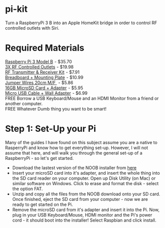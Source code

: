 # pi-kit
Turn a RaspberryPi 3 B into an Apple HomeKit bridge in order to control RF controlled outlets with Siri.

# Required Materials
<a target="_blank" href="https://www.amazon.com/gp/product/B01CD5VC92/ref=as_li_tl?ie=UTF8&camp=1789&creative=9325&creativeASIN=B01CD5VC92&linkCode=as2&tag=camero013-20&linkId=d57cc185cf9f41625bcf6976d1feb794">Raspberry Pi 3 Model B</a><img src="//ir-na.amazon-adsystem.com/e/ir?t=camero013-20&l=am2&o=1&a=B01CD5VC92" width="1" height="1" border="0" alt="" style="border:none !important; margin:0px !important;" /> - $35.70<br>
<a target="_blank" href="https://www.amazon.com/gp/product/B00DQ2KGNK/ref=as_li_tl?ie=UTF8&camp=1789&creative=9325&creativeASIN=B00DQ2KGNK&linkCode=as2&tag=camero013-20&linkId=f1f978482acbe54ded5dbf80542d48ce">3X RF Controlled Outlets</a><img src="//ir-na.amazon-adsystem.com/e/ir?t=camero013-20&l=am2&o=1&a=B00DQ2KGNK" width="1" height="1" border="0" alt="" style="border:none !important; margin:0px !important;" /> - $19.98 <br>
<a target="_blank" href="https://www.amazon.com/gp/product/B00RFQ11PU/ref=as_li_tl?ie=UTF8&camp=1789&creative=9325&creativeASIN=B00RFQ11PU&linkCode=as2&tag=camero013-20&linkId=9b63367d8ed1b09b9e08e2e5a224063f">RF Transmitter &amp; Receiver Kit</a><img src="//ir-na.amazon-adsystem.com/e/ir?t=camero013-20&l=am2&o=1&a=B00RFQ11PU" width="1" height="1" border="0" alt="" style="border:none !important; margin:0px !important;" /> - $7.91 <br>
<a target="_blank" href="https://www.amazon.com/gp/product/B01GZKOJN2/ref=as_li_tl?ie=UTF8&camp=1789&creative=9325&creativeASIN=B01GZKOJN2&linkCode=as2&tag=camero013-20&linkId=756cff1b2bb2337b673cde28767e642a">Breadboard + Mounting Plate</a><img src="//ir-na.amazon-adsystem.com/e/ir?t=camero013-20&l=am2&o=1&a=B01GZKOJN2" width="1" height="1" border="0" alt="" style="border:none !important; margin:0px !important;" /> - $10.99 <br>
<a target="_blank" href="https://www.amazon.com/gp/product/B008MRZSH8/ref=as_li_tl?ie=UTF8&camp=1789&creative=9325&creativeASIN=B008MRZSH8&linkCode=as2&tag=camero013-20&linkId=5de1ad8851f4482fc38f0d12f5c10df4">Jumper Wires 20cm M/F </a><img src="//ir-na.amazon-adsystem.com/e/ir?t=camero013-20&l=am2&o=1&a=B008MRZSH8" width="1" height="1" border="0" alt="" style="border:none !important; margin:0px !important;" /> - $5.86 <br>
<a target="_blank" href="https://www.amazon.com/gp/product/B004ZIENBA/ref=as_li_tl?ie=UTF8&camp=1789&creative=9325&creativeASIN=B004ZIENBA&linkCode=as2&tag=camero013-20&linkId=482b7a072e66f47d0a7bd9cd046e467c">16GB MicroSD Card + Adapter</a><img src="//ir-na.amazon-adsystem.com/e/ir?t=camero013-20&l=am2&o=1&a=B004ZIENBA" width="1" height="1" border="0" alt="" style="border:none !important; margin:0px !important;" /> - $5.95 <br>
<a target="_blank" href="https://www.amazon.com/gp/product/B01IHU0CEI/ref=as_li_tl?ie=UTF8&camp=1789&creative=9325&creativeASIN=B01IHU0CEI&linkCode=as2&tag=camero013-20&linkId=0f4a3da314c16c300d3213133174b8ef">Micro USB Cable + Wall Adapter</a><img src="//ir-na.amazon-adsystem.com/e/ir?t=camero013-20&l=am2&o=1&a=B01IHU0CEI" width="1" height="1" border="0" alt="" style="border:none !important; margin:0px !important;" /> - $6.99<br>
FREE Borrow a USB Keyboard/Mouse and an HDMI Monitor from a friend or another computer. <br>
FREE Whatever Dumb thing you want to be smart! <br>

# Step 1: Set-Up your Pi
Many of the guides I have found on this subject assume you are a native to RasperryPi and know how to get everything set-up. However, I will not assume that here, and will walk you through the general set-up of a RaspberryPi - so let's get started. <br>
<ul>
  <li>Download the lastest version of the NOOB installer from <a href="http://downloads.raspberrypi.org/NOOBS_latest">here</a></li>
  <li>Insert your microSD card into it's adapter, and insert the whole thing into the SD card reader on your computer. Open up Disk Utility (on Mac) or similar software on Windows. Click to erase and format the disk - select the option FAT.</li>
  <li>Unzip and copy all the files from the NOOB download onto your SD card. Once finished, eject the SD card from your computer - now we are ready to get started on the Pi.</li>
  <li>Remove the microSD card from it's adapter and insert it into the Pi. Now, plug in your USB Keyboard/Mouse, HDMI monitor and the Pi's power cord - it should boot into the installer! Select Raspbian and click install.</li>
</ul>
